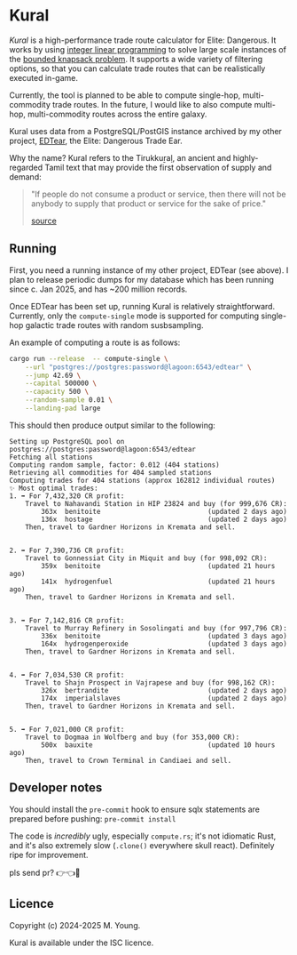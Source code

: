 # Kural
_Kural_ is a high-performance trade route calculator for Elite: Dangerous. It works by using [integer linear
programming](https://en.wikipedia.org/wiki/Integer_programming) to solve large scale instances of the [bounded
knapsack problem](https://en.wikipedia.org/wiki/Knapsack_problem). It supports a wide variety of filtering
options, so that you can calculate trade routes that can be realistically executed in-game.

Currently, the tool is planned to be able to compute single-hop, multi-commodity trade routes. In the future,
I would like to also compute multi-hop, multi-commodity routes across the entire galaxy.

Kural uses data from a PostgreSQL/PostGIS instance archived by my other project,
[EDTear](https://github.com/mattyoung101/edtear), the Elite: Dangerous Trade Ear.

Why the name? Kural refers to the Tirukkuṟaḷ, an ancient and highly-regarded Tamil text that may provide the
first observation of supply and demand:

> "If people do not consume a product or service, then there will not be anybody to supply that product or
> service for the sake of price."
>
> [source](https://en.wikipedia.org/wiki/Supply_and_demand#History)

## Running
First, you need a running instance of my other project, EDTear (see above). I plan to release periodic dumps
for my database which has been running since c. Jan 2025, and has ~200 million records.

Once EDTear has been set up, running Kural is relatively straightforward. Currently, only the `compute-single`
mode is supported for computing single-hop galactic trade routes with random susbsampling.

An example of computing a route is as follows:


```bash
cargo run --release  -- compute-single \
    --url "postgres://postgres:password@lagoon:6543/edtear" \
    --jump 42.69 \
    --capital 500000 \
    --capacity 500 \
    --random-sample 0.01 \
    --landing-pad large
```

This should then produce output similar to the following:

```
Setting up PostgreSQL pool on postgres://postgres:password@lagoon:6543/edtear
Fetching all stations
Computing random sample, factor: 0.012 (404 stations)
Retrieving all commodities for 404 sampled stations
Computing trades for 404 stations (approx 162812 individual routes)
✨ Most optimal trades:
1. ➡️ For 7,432,320 CR profit:
    Travel to Nahavandi Station in HIP 23824 and buy (for 999,676 CR):
        363x  benitoite                           (updated 2 days ago)
        136x  hostage                             (updated 2 days ago)
    Then, travel to Gardner Horizons in Kremata and sell.


2. ➡️ For 7,390,736 CR profit:
    Travel to Gonnessiat City in Miquit and buy (for 998,092 CR):
        359x  benitoite                           (updated 21 hours ago)
        141x  hydrogenfuel                        (updated 21 hours ago)
    Then, travel to Gardner Horizons in Kremata and sell.


3. ➡️ For 7,142,816 CR profit:
    Travel to Murray Refinery in Sosolingati and buy (for 997,796 CR):
        336x  benitoite                           (updated 3 days ago)
        164x  hydrogenperoxide                    (updated 3 days ago)
    Then, travel to Gardner Horizons in Kremata and sell.


4. ➡️ For 7,034,530 CR profit:
    Travel to Shajn Prospect in Vajrapese and buy (for 998,162 CR):
        326x  bertrandite                         (updated 2 days ago)
        174x  imperialslaves                      (updated 2 days ago)
    Then, travel to Gardner Horizons in Kremata and sell.


5. ➡️ For 7,021,000 CR profit:
    Travel to Dogmaa in Wolfberg and buy (for 353,000 CR):
        500x  bauxite                             (updated 10 hours ago)
    Then, travel to Crown Terminal in Candiaei and sell.

```

## Developer notes
You should install the `pre-commit` hook to ensure sqlx statements are prepared before pushing: `pre-commit
install`

The code is _incredibly_ ugly, especially `compute.rs`; it's not idiomatic Rust, and it's also extremely slow
(`.clone()` everywhere skull react). Definitely ripe for improvement.

pls send pr? 👉👈🥺

## Licence
Copyright (c) 2024-2025 M. Young.

Kural is available under the ISC licence.
